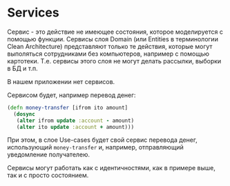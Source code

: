 # Services

Сервис - это действие не имеющее состояния, которое моделируется с помощью функции.
Сервисы слоя Domain (или Entities в терминологии Clean Architecture) представляют
только те действия, которые могут выполяться сотрудниками без компьютеров,
например с помощью картотеки. Т.е. сервисы этого слоя не могут делать рассылки, выборки в БД и т.п.

В нашем приложении нет сервисов.

Сервисом будет, например перевод денег:

```clojure
(defn money-transfer [ifrom ito amount]
  (dosync
   (alter ifrom update :account - amount)
   (alter ito update :account + amount)))
```

При этом, в слое Use-cases будет свой сервис перевода денег, использующий `money-transfer`
и, например, отправляющий уведомление получателею.

Сервисы могут работать как с идентичностями, как в примере выше, так и с просто состоянием.
